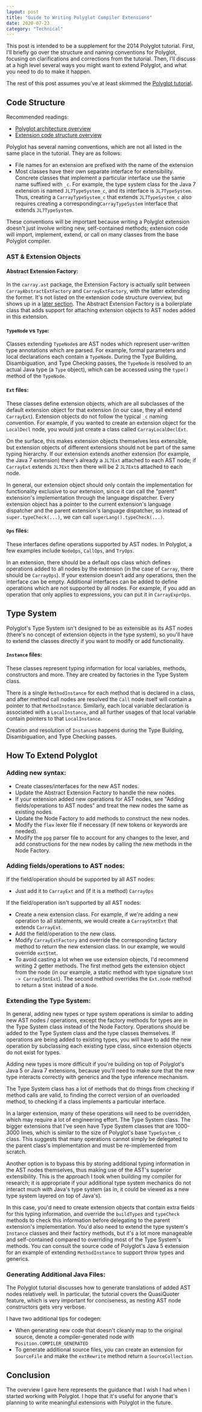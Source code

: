 ```yaml
---
layout: post
title: "Guide to Writing Polyglot Compiler Extensions"
date: 2020-07-23
category: "Technical"
---
```


This post is intended to be a supplement for the 2014 Polyglot tutorial. First, I’ll briefly go over the structure and naming conventions for Polyglot, focusing on clarifications and corrections from the tutorial. Then, I’ll discuss at a high level several ways you might want to extend Polyglot, and what you need to do to make it happen. 

The rest of this post assumes you’ve at least skimmed the [Polyglot tutorial](http://www.cs.cornell.edu/Projects/polyglot/pldi14/tutorial/). 

## Code Structure

Recommended readings:
- [Polyglot architecture overview](http://www.cs.cornell.edu/Projects/polyglot/pldi14/tutorial/structure/)
- [Extension code structure overview](http://www.cs.cornell.edu/Projects/polyglot/pldi14/tutorial/structure/)

Polyglot has several naming conventions, which are not all listed in the same place in the tutorial. They are as follows: 
- File names for an extension are prefixed with the name of the extension
- Most classes have their own separate interface for extensibility. Concrete classes that implement a particular interface use the same name suffixed with `_c`. For example, the type system class for the Java 7 extension is named `JL7TypeSystem_c`, and its interface is `JL7TypeSystem`. Thus, creating a `CarrayTypeSystem_c` that extends `JL7TypeSystem_c` also requires creating a corresponding`CarrayTypeSystem` interface that extends `JL7TypeSystem`.

These conventions will be important because writing a Polyglot extension doesn't just involve writing new, self-contained methods; extension code will import, implement, extend, or call on many classes from the base Polyglot compiler.

### AST & Extension Objects

#### Abstract Extension Factory:

In the `carray.ast` package, the Extension Factory is actually split between `CarrayAbstractExtFactory` and `CarrayExtFactory`, with the latter extending the former. It's not listed on the extension code structure overview, but shows up in a [later section](http://www.cs.cornell.edu/Projects/polyglot/pldi14/tutorial/ast/). The Abstract Extension Factory is a boilerplate class that adds support for attaching extension objects to AST nodes added in this extension.

#### `TypeNode` vs `Type`:

Classes extending `TypeNode`s are AST nodes which represent user-written type annotations which are parsed. For example, formal parameters and local declarations each contain a `TypeNode`. During the Type Building, Disambiguation, and Type Checking passes, the `TypeNode` is resolved to an actual Java type (a `Type` object), which can be accessed using the `type()` method of the `TypeNode`.

#### `Ext` files:

These classes define extension objects, which are all subclasses of the default extension object for that extension (in our case, they all extend `CarrayExt`). Extension objects do not follow the typical `_c` naming convention. For example, if you wanted to create an extension object for the `LocalDecl` node, you would just create a class called `CarrayLocalDeclExt`. 

On the surface, this makes extension objects themselves less extensible, but extension objects of different extensions should not be part of the same typing hierarchy. If our extension extends another extension (for example, the Java 7 extension) there's already a `JL7Ext` attached to each AST node; if `CarrayExt` extends `JL7Ext` then there will be 2 `JL7Ext`s attached to each node. 

In general, our extension object should only contain the implementation for functionality exclusive to our extension, since it can call the "parent" extension's implementation through the language dispatcher. Every extension object has a pointer to the current extension's language dispatcher and the parent extension's language dispatcher, so instead of `super.typeCheck(...)`, we can call `superLang().typeCheck(...)`.

#### `Ops` files:

These interfaces define operations supported by AST nodes. In Polyglot, a few examples include `NodeOps`, `CallOps`, and `TryOps`. 

In an extension, there should be a default ops class which defines operations added to all nodes by the extension (in the case of `Carray`, there should be `CarrayOps`). If your extension doesn't add any operations, then the interface can be empty. Additional interfaces can be added to define operations which are not supported by all nodes. For example, if you add an operation that only applies to expressions, you can put it in `CarrayExprOps`.

## Type System

Polyglot's Type System isn't designed to be as extensible as its AST nodes (there's no concept of extension objects in the type system), so you'll have to extend the classes directly if you want to modify or add functionality. 

#### `Instance` files:

These classes represent typing information for local variables, methods, constructors and more. They are created by factories in the Type System class. 

There is a single `MethodInstance` for each method that is declared in a class, and after method call nodes are resolved the `Call` node itself will contain a pointer to that `MethodInstance`. Similarly, each local variable declaration is associated with a `LocalInstance`, and all further usages of that local variable contain pointers to that `LocalInstance`.

Creation and resolution of `Instance`s happens during the Type Building, Disambiguation, and Type Checking passes.

## How To Extend Polyglot

### Adding new syntax:
- Create classes/interfaces for the new AST nodes. 
- Update the Abstract Extension Factory to handle the new nodes.
- If your extension added new operations for AST nodes, see "Adding fields/operations to AST nodes" and treat the new nodes the same as existing nodes.
- Update the Node Factory to add methods to construct the new nodes.
- Modify the `flex` lexer file if necessary (if new tokens or keywords are needed).
- Modify the `ppg` parser file to account for any changes to the lexer, and add constructions for the new nodes by calling the new methods in the Node Factory.

### Adding fields/operations to AST nodes:
If the field/operation should be supported by all AST nodes:
- Just add it to `CarrayExt` and (if it is a method) `CarrayOps`

If the field/operation isn't supported by all AST nodes:
- Create a new extension class. For example, if we're adding a new operation to all statements, we would create a `CarrayStmtExt` that extends `CarrayExt`. 
- Add the field/operation to the new class.
- Modify `CarrayExtFactory` and override the corresponding factory method to return the new extension class. In our example, we would override `extStmt`.
- To avoid casting a lot when we use extension objects, I'd recommend writing 2 getter methods. The first method gets the extension object from the node (in our example, a static method with type signature `Stmt -> CarrayStmtExt`). The second method overrides the `Ext.node` method to return a `Stmt` instead of a `Node`.

### Extending the Type System:

In general, adding new types or type system operations is similar to adding new AST nodes / operations, except the factory methods for types are in the Type System class instead of the Node Factory. Operations should be added to the Type System class and the type classes themselves. If operations are being added to existing types, you will have to add the new operation by subclassing each existing type class, since extension objects do not exist for types.

Adding new types is more difficult if you're building on top of Polyglot's Java 5 or Java 7 extensions, because you'll need to make sure that the new type interacts correctly with generics and the type inference mechanism.

The Type System class has a lot of methods that do things from checking if method calls are valid, to finding the correct version of an overloaded method, to checking if a class implements a particular interface. 

In a larger extension, many of these operations will need to be overridden, which may require a lot of engineering effort. The Type System class. The bigger extensions that I've seen have Type System classes that are 1000-3000 lines, which is similar to the size of Polyglot's base `TypeSystem_c` class. This suggests that many operations cannot simply be delegated to the parent class's implementation and must be re-implemented from scratch.

Another option is to bypass this by storing additional typing information in the AST nodes themselves, thus making use of the AST's superior extensibility. This is the approach I took when building my compiler for research; it is appropriate if your additional type system mechanics do not interact much with Java's type system (as in, it could be viewed as a new type system layered on top of Java's). 

In this case, you'd need to create extension objects that contain extra fields for this typing information, and override the `buildTypes` and `typeCheck` methods to check this information before delegating to the parent extension's implementation. You'd also need to extend the type system's `Instance` classes and their factory methods, but it's a lot more manageable and self-contained compared to overriding most of the Type System's methods. You can consult the source code of Polyglot's Java 5 extension for an example of extending `MethodInstance` to support throw types and generics.

### Generating Additional Java Files:

The Polyglot tutorial discusses how to generate translations of added AST nodes relatively well. In particular, the tutorial covers the QuasiQuoter feature, which is very important for conciseness, as nesting AST node constructors gets very verbose.

I have two additional tips for codegen:
- When generating new code that doesn't cleanly map to the original source, denote a compiler-generated node with `Position.COMPILER_GENERATED`
- To generate additional source files, you can create an extension for `SourceFile` and make the `extRewrite` method return a `SourceCollection`.

## Conclusion

The overview I gave here represents the guidance that I wish I had when I started working with Polyglot. I hope that it's useful for anyone that's planning to write meaningful extensions with Polyglot in the future.